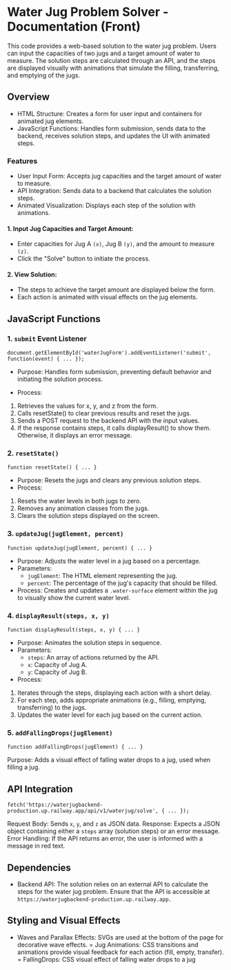# Water Jug Problem Solver - Documentation (Front)

This code provides a web-based solution to the water jug problem. Users can input the capacities of two jugs and a target amount of water to measure. The solution steps are calculated through an API, and the steps are displayed visually with animations that simulate the filling, transferring, and emptying of the jugs.

## Overview

- HTML Structure: Creates a form for user input and containers for animated jug elements.
- JavaScript Functions: Handles form submission, sends data to the backend, receives solution steps, and updates the UI with animated steps.

### Features

- User Input Form: Accepts jug capacities and the target amount of water to measure.
- API Integration: Sends data to a backend that calculates the solution steps.
- Animated Visualization: Displays each step of the solution with animations.

#### 1. Input Jug Capacities and Target Amount:
- Enter capacities for Jug A ```(x)```, Jug B ```(y)```, and the amount to measure ```(z)```.
- Click the "Solve" button to initiate the process.

#### 2. View Solution:

- The steps to achieve the target amount are displayed below the form.
- Each action is animated with visual effects on the jug elements.

## JavaScript Functions

### 1. ```submit``` Event Listener
 ```document.getElementById('waterJugForm').addEventListener('submit', function(event) { ... }); ```

- Purpose: Handles form submission, preventing default behavior and initiating the solution process.

- Process:
1. Retrieves the values for x, y, and z from the form.
2. Calls resetState() to clear previous results and reset the jugs.
3. Sends a POST request to the backend API with the input values.
4. If the response contains steps, it calls displayResult() to show them. Otherwise, it displays an error message.

### 2. ```resetState()```
```function resetState() { ... }```

- Purpose: Resets the jugs and clears any previous solution steps.
- Process:
1. Resets the water levels in both jugs to zero.
2. Removes any animation classes from the jugs.
3. Clears the solution steps displayed on the screen.

### 3. ```updateJug(jugElement, percent)```
```function updateJug(jugElement, percent) { ... }```

- Purpose: Adjusts the water level in a jug based on a percentage.
- Parameters:
    - ```jugElement```: The HTML element representing the jug.
    - ```percent```: The percentage of the jug's capacity that should be filled.
- Process: Creates and updates a ```.water-surface``` element within the jug to visually show the current water level.

### 4. ```displayResult(steps, x, y)```
```function displayResult(steps, x, y) { ... }```

- Purpose: Animates the solution steps in sequence.
- Parameters:
    - ```steps```: An array of actions returned by the API.
    - ```x```: Capacity of Jug A.
    - ```y```: Capacity of Jug B.
- Process:
1. Iterates through the steps, displaying each action with a short delay.
2. For each step, adds appropriate animations (e.g., filling, emptying, transferring) to the jugs.
3. Updates the water level for each jug based on the current action.

### 5. ```addFallingDrops(jugElement)```
```function addFallingDrops(jugElement) { ... }```

Purpose: Adds a visual effect of falling water drops to a jug, used when filling a jug.

## API Integration

```fetch('https://waterjugbackend-production.up.railway.app/api/v1/waterjug/solve', { ... });```

Request Body: Sends ```x```, ```y```, and ```z``` as JSON data.
Response: Expects a JSON object containing either a ```steps``` array (solution steps) or an error message.
Error Handling: If the API returns an error, the user is informed with a message in red text.

## Dependencies

- Backend API: The solution relies on an external API to calculate the steps for the water jug problem. Ensure that the API is accessible at ```https://waterjugbackend-production.up.railway.app.```

## Styling and Visual Effects

- Waves and Parallax Effects: SVGs are used at the bottom of the page for decorative wave effects.
= Jug Animations: CSS transitions and animations provide visual feedback for each action (fill, empty, transfer).
= FallingDrops: CSS visual effect of falling water drops to a jug

